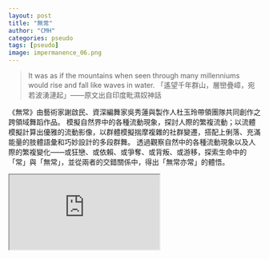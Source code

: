 ```yaml
---
layout: post
title: "無常"
author: "CMH"
categories: pseudo
tags: [pseudo]
image: impermanence_06.png
---
```



> It was as if the mountains when seen through many millenniums would rise and fall like waves in water.
>「遙望千年群山，層巒疊嶂，宛若波湧漣起」——原文出自印度毗濕奴神話

《無常》由藝術家謝啟民、資深編舞家吳秀蓮與製作人杜玉玲帶領團隊共同創作之跨領域舞蹈作品。
模擬自然界中的各種流動現象，探討人際的繁複流動；以流體模擬計算出優雅的流動影像，以群體模擬揣摩複雜的社群變遷，搭配上俐落、充滿能量的肢體語彙和巧妙設計的多段群舞。
透過觀察自然中的各種流動現象以及人際的繁複變化——或狂戀、或依賴、或爭奪、或背叛、或游移，探索生命中的「常」與「無常」，並從兩者的交錯關係中，得出「無常亦常」的體悟。

<iframe src="https://www.youtube.com/watch?v=i07PEt7zZhI" frameborder="2" allowfullscreen></iframe>
